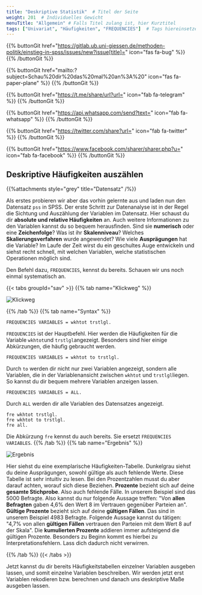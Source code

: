 ```yaml
---
title: "Deskriptive Statistik"  # Titel der Seite
weight: 201  # Individuelles Gewicht 
menuTitle: "Allgemein" # Falls Titel zulang ist, hier Kurztitel
tags: ["Univariat", "Häufigkeiten", "FREQUENCIES"]  # Tags hiereinsetzen; Kurzwort, was auf der Seite passsiert
---
```


{{% buttonGit href="https://gitlab.ub.uni-giessen.de/methoden-politik/einstieg-in-spss/issues/new?issue[title]=" icon="fas fa-bug" %}} {{% /buttonGit %}} 

{{% buttonGit href="mailto:?subject=Schau%20dir%20das%20mal%20an%3A%20" icon="fas fa-paper-plane" %}} {{% /buttonGit %}}

{{% buttonGit href="https://t.me/share/url?url=" icon="fab fa-telegram" %}} {{% /buttonGit %}}

{{% buttonGit href="https://api.whatsapp.com/send?text=" icon="fab fa-whatsapp" %}} {{% /buttonGit %}}

{{% buttonGit href="https://twitter.com/share?url=" icon="fab fa-twitter" %}} {{% /buttonGit %}}

{{% buttonGit href="https://www.facebook.com/sharer/sharer.php?u=" icon="fab fa-facebook" %}} {{% /buttonGit %}}

## Deskriptive Häufigkeiten auszählen

{{%attachments style=\"grey\" title=\"Datensatz\" /%}}

Als erstes probieren wir aber das vorhin gelernte aus und laden nun den Datensatz `pss` in SPSS.
Der erste Schritt zur Datenanalyse ist in der Regel die Sichtung und Auszählung der Variablen im Datensatz. Hier schaust du dir **absolute und relative Häufigkeiten** an. Auch weitere Informationen zu den Variablen kannst du so bequem herausfinden. Sind sie **numerisch** oder eine **Zeichenfolge**? Was ist ihr **Skalenniveau**? Welches **Skalierungsverfahren** wurde angewendet? Wie viele **Ausprägungen** hat die Variable? Im Laufe der Zeit wirst du ein geschultes Auge entwickeln und siehst recht schnell, mit welchen Variablen, welche statistischen Operationen möglich sind.

Den Befehl dazu, `FREQUENCIES`, kennst du bereits. Schauen wir uns noch einmal systematisch an.

{{< tabs groupId="sav" >}}
{{% tab name="Klickweg" %}}

![Klickweg](../gif/freq.gif)


{{% /tab %}}
{{% tab name="Syntax" %}}
```{SPSS}
FREQUENCIES VARIABLES = wkhtot trstlgl.
```

`FREQUENCIES` ist der Hauptbefehl. Hier werden die Häufigkeiten für die Variable `wkhtot`und `trstlgl`angezeigt. Besonders sind hier einige Abkürzungen, die häufig gebraucht werden.

```{SPSS}
FREQUENCIES VARIABLES = wkhtot to trstlgl.
```
Durch `to` werden dir nicht nur zwei Variablen angezeigt, sondern alle Variablen, die in der Variablenansicht zwischen `wkhtot` und `trstlgl`liegen. So kannst du dir bequem mehrere Variablen anzeigen lassen.

```{SPSS}
FREQUENCIES VARIABLES = ALL.
```
Durch `ALL` werden dir alle Variablen des Datensatzes angezeigt.

```{SPSS}
fre wkhtot trstlgl.
fre wkhtot to trstlgl.
fre all.
```

Die Abkürzung `fre` kennst du auch bereits. Sie ersetzt `FREQUENCIES VARIABLES`.
{{% /tab %}}
{{% tab name="Ergebnis" %}}

![Ergebnis](../img/freq.png)

Hier siehst du eine exemplarische Häufigkeiten-Tabelle. Dunkelgrau siehst du deine Ausprägungen, sowohl gültige als auch fehlende Werte. Diese Tabelle ist sehr intuitiv zu lesen. Bei den Prozentzahlen musst du aber darauf achten, worauf sich diese Beziehen. **Prozente** bezieht sich auf deine **gesamte Stichprobe**. Also auch fehlende Fälle. In unserem Beispiel sind das 5000 Befragte. Also kannst du nur folgende Aussage treffen: "Von **allen Befragten** gaben 4,6% den Wert 8 im Vertrauen gegenüber Parteien an". **Gültige Prozente** bezieht sich auf deine **gültigen Fällen**. Das sind in unserem Beispiel 4983 Befragte. Folgende Aussage kannst du tätigen: "4,7% von allen **gültigen Fällen** vertrauen den Parteien mit dem Wert 8 auf der Skala". Die **kumulierten Prozente** addieren immer aufsteigend die gültigen Prozente. Besonders zu Beginn kommt es hierbei zu Interpretationsfehlern. Lass dich dadurch nicht verwirren.

{{% /tab %}}
{{< /tabs >}}

Jetzt kannst du dir bereits Häufigkeitstabellen einzelner Variablen ausgeben lassen, und somit einzelne Variablen beschreiben. Wir werden jetzt erst Variablen rekodieren bzw. berechnen und danach uns deskriptive Maße ausgeben lassen.
